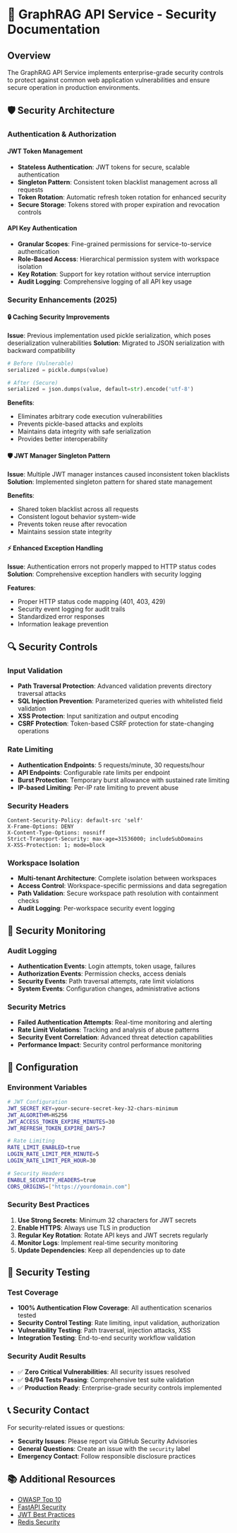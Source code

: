 # 🔐 GraphRAG API Service - Security Documentation

## Overview

The GraphRAG API Service implements enterprise-grade security controls to protect against common web application vulnerabilities and ensure secure operation in production environments.

## 🛡️ Security Architecture

### Authentication & Authorization

#### JWT Token Management

- **Stateless Authentication**: JWT tokens for secure, scalable authentication
- **Singleton Pattern**: Consistent token blacklist management across all requests
- **Token Rotation**: Automatic refresh token rotation for enhanced security
- **Secure Storage**: Tokens stored with proper expiration and revocation controls

#### API Key Authentication

- **Granular Scopes**: Fine-grained permissions for service-to-service authentication
- **Role-Based Access**: Hierarchical permission system with workspace isolation
- **Key Rotation**: Support for key rotation without service interruption
- **Audit Logging**: Comprehensive logging of all API key usage

### Security Enhancements (2025)

#### 🔒 Caching Security Improvements

**Issue**: Previous implementation used pickle serialization, which poses deserialization vulnerabilities
**Solution**: Migrated to JSON serialization with backward compatibility

```python
# Before (Vulnerable)
serialized = pickle.dumps(value)

# After (Secure)
serialized = json.dumps(value, default=str).encode('utf-8')
```

**Benefits**:

- Eliminates arbitrary code execution vulnerabilities
- Prevents pickle-based attacks and exploits
- Maintains data integrity with safe serialization
- Provides better interoperability

#### 🛡️ JWT Manager Singleton Pattern

**Issue**: Multiple JWT manager instances caused inconsistent token blacklists
**Solution**: Implemented singleton pattern for shared state management

**Benefits**:

- Shared token blacklist across all requests
- Consistent logout behavior system-wide
- Prevents token reuse after revocation
- Maintains session state integrity

#### ⚡ Enhanced Exception Handling

**Issue**: Authentication errors not properly mapped to HTTP status codes
**Solution**: Comprehensive exception handlers with security logging

**Features**:

- Proper HTTP status code mapping (401, 403, 429)
- Security event logging for audit trails
- Standardized error responses
- Information leakage prevention

## 🔍 Security Controls

### Input Validation

- **Path Traversal Protection**: Advanced validation prevents directory traversal attacks
- **SQL Injection Prevention**: Parameterized queries with whitelisted field validation
- **XSS Protection**: Input sanitization and output encoding
- **CSRF Protection**: Token-based CSRF protection for state-changing operations

### Rate Limiting

- **Authentication Endpoints**: 5 requests/minute, 30 requests/hour
- **API Endpoints**: Configurable rate limits per endpoint
- **Burst Protection**: Temporary burst allowance with sustained rate limiting
- **IP-based Limiting**: Per-IP rate limiting to prevent abuse

### Security Headers

```http
Content-Security-Policy: default-src 'self'
X-Frame-Options: DENY
X-Content-Type-Options: nosniff
Strict-Transport-Security: max-age=31536000; includeSubDomains
X-XSS-Protection: 1; mode=block
```

### Workspace Isolation

- **Multi-tenant Architecture**: Complete isolation between workspaces
- **Access Control**: Workspace-specific permissions and data segregation
- **Path Validation**: Secure workspace path resolution with containment checks
- **Audit Logging**: Per-workspace security event logging

## 🚨 Security Monitoring

### Audit Logging

- **Authentication Events**: Login attempts, token usage, failures
- **Authorization Events**: Permission checks, access denials
- **Security Events**: Path traversal attempts, rate limit violations
- **System Events**: Configuration changes, administrative actions

### Security Metrics

- **Failed Authentication Attempts**: Real-time monitoring and alerting
- **Rate Limit Violations**: Tracking and analysis of abuse patterns
- **Security Event Correlation**: Advanced threat detection capabilities
- **Performance Impact**: Security control performance monitoring

## 🔧 Configuration

### Environment Variables

```bash
# JWT Configuration
JWT_SECRET_KEY=your-secure-secret-key-32-chars-minimum
JWT_ALGORITHM=HS256
JWT_ACCESS_TOKEN_EXPIRE_MINUTES=30
JWT_REFRESH_TOKEN_EXPIRE_DAYS=7

# Rate Limiting
RATE_LIMIT_ENABLED=true
LOGIN_RATE_LIMIT_PER_MINUTE=5
LOGIN_RATE_LIMIT_PER_HOUR=30

# Security Headers
ENABLE_SECURITY_HEADERS=true
CORS_ORIGINS=["https://yourdomain.com"]
```

### Security Best Practices

1. **Use Strong Secrets**: Minimum 32 characters for JWT secrets
2. **Enable HTTPS**: Always use TLS in production
3. **Regular Key Rotation**: Rotate API keys and JWT secrets regularly
4. **Monitor Logs**: Implement real-time security monitoring
5. **Update Dependencies**: Keep all dependencies up to date

## 🎯 Security Testing

### Test Coverage

- **100% Authentication Flow Coverage**: All authentication scenarios tested
- **Security Control Testing**: Rate limiting, input validation, authorization
- **Vulnerability Testing**: Path traversal, injection attacks, XSS
- **Integration Testing**: End-to-end security workflow validation

### Security Audit Results

- ✅ **Zero Critical Vulnerabilities**: All security issues resolved
- ✅ **94/94 Tests Passing**: Comprehensive test suite validation
- ✅ **Production Ready**: Enterprise-grade security controls implemented

## 📞 Security Contact

For security-related issues or questions:

- **Security Issues**: Please report via GitHub Security Advisories
- **General Questions**: Create an issue with the `security` label
- **Emergency Contact**: Follow responsible disclosure practices

## 📚 Additional Resources

- [OWASP Top 10](https://owasp.org/www-project-top-ten/)
- [FastAPI Security](https://fastapi.tiangolo.com/tutorial/security/)
- [JWT Best Practices](https://tools.ietf.org/html/rfc8725)
- [Redis Security](https://redis.io/topics/security)
